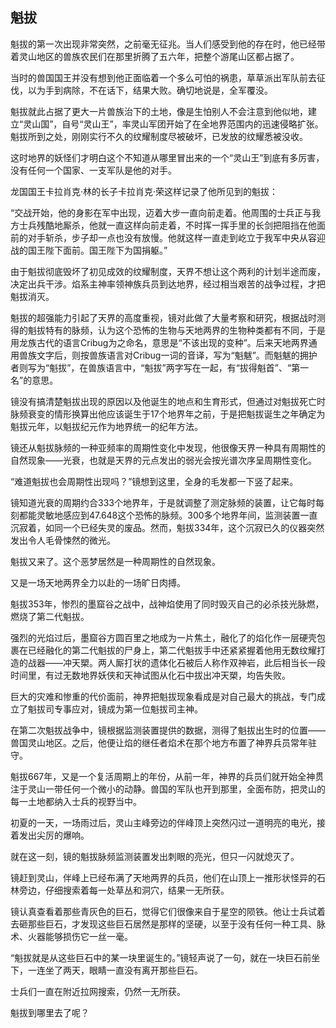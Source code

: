 ## 魁拔

魁拔的第一次出现非常突然，之前毫无征兆。当人们感受到他的存在时，他已经带着灵山地区的兽族农民们在那里折腾了五六年，把整个游尾山区都占据了。

当时的兽国国王并没有想到他正面临着一个多么可怕的祸患，草草派出军队前去征伐，以为手到病除，不在话下，结果大败。确切地说是，全军覆没。

魁拔就此占据了更大一片兽族治下的土地，像是生怕别人不会注意到他似地，建立“灵山国”，自号“灵山王”，率灵山军团开始了在全地界范围内的迅速侵略扩张。魁拔所到之处，刚刚实行不久的纹耀制度尽被破坏，已发放的纹耀悉被没收。

这时地界的妖怪们才明白这个不知道从哪里冒出来的一个“灵山王”到底有多厉害，没有任何一个国家、一支军队是他的对手。

龙国国王卡拉肖克·林的长子卡拉肖克·荣这样记录了他所见到的魁拔：

“交战开始，他的身影在军中出现，迈着大步一直向前走着。他周围的士兵正与我方士兵残酷地厮杀，他就一直这样向前走着，不时挥一挥手里的长剑把阻挡在他面前的对手斩杀，步子却一点也没有放慢。他就这样一直走到屹立于我军中央从容迎战的国王陛下面前。国王陛下为国捐躯。”

由于魁拔彻底毁坏了初见成效的纹耀制度，天界不想让这个两利的计划半途而废，决定出兵干涉。焰系主神率领神族兵员到达地界，经过相当艰苦的战争过程，才把魁拔消灭。

魁拔的超强能力引起了天界的高度重视，镜对此做了大量考察和研究，根据战时测得的魁拔特有的脉频，认为这个恐怖的生物与天地两界的生物种类都有不同，于是用龙族古代的语言Cribug为之命名，意思是“不该出现的变种”。后来天地两界通用兽族文字后，则按兽族语言对Cribug一词的音译，写为“魁魃”。而魁魃的拥护者则写为“魁拔”，在兽族语言中，“魁拔”两字写在一起，有“拔得魁首”、“第一名”的意思。

镜没有搞清楚魁拔出现的原因以及他诞生的地点和生育形式，但通过对魁拔死亡时脉频衰变的情形换算出他应该诞生于17个地界年之前，于是把魁拔诞生之年确定为魁拔元年，以魁拔纪元作为地界统一的纪年方法。

镜还从魁拔脉频的一种亚频率的周期性变化中发现，他很像天界一种具有周期性的自然现象——光衰，也就是天界的元点发出的弱光会按光谱次序呈周期性变化。

“难道魁拔也会周期性出现吗？”镜想到这里，全身的毛发都一下竖了起来。

镜知道光衰的周期约合333个地界年，于是就调整了测定脉频的装置，让它每时每刻都能灵敏地感应到47.648这个恐怖的脉频。300多个地界年间，监测装置一直沉寂着，如同一个已经失灵的废品。然而，魁拔334年，这个沉寂已久的仪器突然发出令人毛骨悚然的微光。

魁拔又来了。这个恶梦居然是一种周期性的自然现象。

又是一场天地两界全力以赴的一场旷日肉搏。

魁拔353年，惨烈的墨窟谷之战中，战神焰使用了同时毁灭自己的必杀技光脉燃，燃烧了第二代魁拔。

强烈的光焰过后，墨窟谷方圆百里之地成为一片焦土，融化了的焰化作一层硬壳包裹在已经融化的第二代魁拔的尸身上，第二代魁拔手中还紧紧握着他用无数纹耀打造的战器——冲天槊。两人厮打状的遗体化石被后人称作双神岩，此后相当长一段时间里，有过无数地界妖侠和天神试图从化石中拔出冲天槊，均告失败。

巨大的灾难和惨重的代价面前，神界把魁拔现象看成是对自己最大的挑战，专门成立了魁拔司专事应对，镜成为第一位魁拔司主神。

在第二次魁拔战争中，镜根据监测装置提供的数据，测得了魁拔出生时的位置——兽国灵山地区。之后，他便让焰的继任者焰术在那个地方布置了神界兵员常年驻守。

魁拔667年，又是一个复活周期上的年份，从前一年，神界的兵员们就开始全神贯注于灵山一带任何一个微小的动静。兽国的军队也开到那里，全面布防，把灵山的每一土地都纳入士兵的视野当中。

初夏的一天，一场雨过后，灵山主峰旁边的伴峰顶上突然闪过一道明亮的电光，接着发出尖厉的爆响。

就在这一刻，镜的魁拔脉频监测装置发出刺眼的亮光，但只一闪就熄灭了。

镜赶到灵山，伴峰上已经布满了天地两界的兵员，他们在山顶上一推形状怪异的石林旁边，仔细搜索着每一处草丛和洞穴，结果一无所获。

镜认真查看着那些青灰色的巨石，觉得它们很像来自于星空的陨铁。他让士兵试着去砸那些巨石，才发现这些巨石居然是那样的坚硬，以至于没有任何一种工具、脉术、火器能够损伤它一丝一毫。

“魁拔就是从这些巨石中的某一块里诞生的。”镜轻声说了一句，就在一块巨石前坐下，一连坐了两天，眼睛一直没有离开那些巨石。

士兵们一直在附近拉网搜索，仍然一无所获。

魁拔到哪里去了呢？
